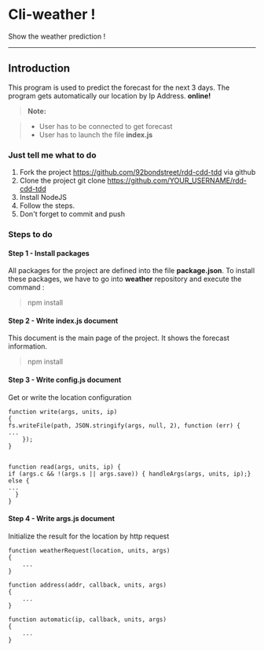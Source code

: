 Cli-weather !
===================


Show the weather prediction !

----------


Introduction
-------------

This program is used to predict the forecast for the next 3 days.
The program gets automatically our location by Ip Address. **online!**

> **Note:**

> - User has to be connected to get forecast
> - User has to launch the file **index.js**


### Just tell me what to do
1. Fork the project https://github.com/92bondstreet/rdd-cdd-tdd via github
2. Clone the project git clone https://github.com/YOUR_USERNAME/rdd-cdd-tdd
3. Install NodeJS
4. Follow the steps.
5. Don't forget to commit and push



### Steps to do


#### Step 1 - Install packages

All packages for the project are defined into the file **package.json**.
To install these packages, we have to go into **weather** repository and execute the command :

> npm install


#### Step 2 - Write index.js document

This document is the main page of the project. It shows the forecast information.

> npm install


#### Step 3 - Write config.js document

Get or write the location configuration
```
function write(args, units, ip)
{
fs.writeFile(path, JSON.stringify(args, null, 2), function (err) {
...
    });
}


function read(args, units, ip) {
if (args.c && !(args.s || args.save)) { handleArgs(args, units, ip);}
else {
...
  }
}
```

#### Step 4 - Write args.js document

Initialize the result for the location by http request

```
function weatherRequest(location, units, args)
{
	...
}

function address(addr, callback, units, args)
{
	...
}

function automatic(ip, callback, units, args)
{
	...
}
```
